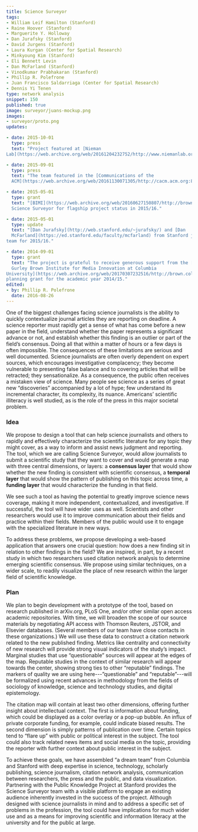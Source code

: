 ```yaml
---
title: Science Surveyor
tags:
- William Leif Hamilton (Stanford)
- Raine Hoover (Stanford)
- Marguerite Y. Holloway
- Dan Jurafsky (Stanford)
- David Jurgens (Stanford)
- Laura Kurgan (Center for Spatial Research)
- Minkyoung Kim (Stanford)
- Eli Bennett Levin
- Dan McFarland (Stanford)
- Vinodkumar Prabhakaran (Stanford)
- Phillip R. Polefrone
- Juan Francisco Saldarriaga (Center for Spatial Research)
- Dennis Yi Tenen
type: network analysis
snippet: 150
published: true
image: surveyor/juans-mockup.png
images:
- surveyor/proto.png
updates:

- date: 2015-10-01
  type: press
  text: "Project featured at [Nieman
Lab](https://web.archive.org/web/20161204232752/http://www.niemanlab.org/2015/10/a-group-of-researchers-is-trying-to-help-science-journalists-parse-academic-articles-on-deadline/)."

- date: 2015-09-01
  type: press
  text: "The team featured in the [Communications of the
  ACM](https://web.archive.org/web/20161130071305/http://cacm.acm.org:80/magazines/2015/5/186011-putting-the-data-science-into-journalism/abstract)."

- date: 2015-05-01
  type: grant
  text: "[BIMI](https://web.archive.org/web/20160627150807/http://brown.columbia.edu/blog/201516_magic_grants_announced) selects
  Science Surveyor for flagship project status in 2015/16."

- date: 2015-05-01
  type: update
  text: "[Dan Jurafsky](http://web.stanford.edu/~jurafsky/) and [Dan
  McFarland](https://ed.stanford.edu/faculty/mcfarland) from Stanford join the
team for 2015/16."

- date: 2014-09-01
  type: grant
  text: "The project is grateful to receive generous support from the [David and Helen
  Gurley Brown Institute for Media Innovation at Columbia
University](https://web.archive.org/web/20170307232516/http://brown.columbia.edu/magic/science_surveyor/) in the form of a
planning grant for the academic year 2014/15."
edited:
- by: Phillip R. Polefrone
  date: 2016-08-26
---
```


One of the biggest challenges facing science journalists is the ability to
quickly contextualize journal articles they are reporting on deadline.
A science reporter must rapidly get a sense of what has come before a new paper
in the field, understand whether the paper represents a significant advance or
not, and establish whether this finding is an outlier or part of the field’s
consensus. Doing all that within a matter of hours or a few days is often
impossible. The consequences of these limitations are serious and well
documented. Science journalists are often overly dependent on expert sources,
which encourages investigative complacency; they become vulnerable to
presenting false balance and to covering articles that will be retracted; they
sensationalize. As a consequence, the public often receives a mistaken view
of science. Many people see science as a series of great new “discoveries”
accompanied by a lot of hype; few understand its incremental character, its
complexity, its nuance. Americans’ scientific illiteracy is well studied, as is
the role of the press in this major societal problem.

### Idea

We propose to design a tool that can help science journalists and others to
rapidly and effectively characterize the scientific literature for any topic
they might cover, as a way to inform and assist news judgment and reporting.
The tool, which we are calling Science Surveyor, would allow journalists to
submit a scientific study that they want to cover and would generate a map with
three central dimensions, or layers: a **consensus layer** that would show
whether the new finding is consistent with scientific consensus, a **temporal
layer** that would show the pattern of publishing on this topic across time,
a **funding layer** that would characterize the funding in that field.

We see such a tool as having the potential to greatly improve science news
coverage, making it more independent, contextualized, and investigative. If
successful, the tool will have wider uses as well. Scientists and other
researchers would use it to improve communication about their fields and
practice within their fields. Members of the public would use it to engage with
the specialized literature in new ways.

To address these problems, we propose developing a web-based application that
answers one crucial question: how does a new finding sit in relation to other
findings in the field? We are inspired, in part, by a recent study in which two
researchers used citation network analysis to determine emerging scientific
consensus. We propose using similar techniques, on a wider scale, to readily
visualize the place of new research within the larger field of scientific
knowledge.

### Plan

We plan to begin development with a prototype of the tool, based on
research published in arXiv.org, PLoS One, and/or other similar open access
academic repositories. With time, we will broaden the scope of our source
materials by negotiating API access with Thomson Reuters, JSTOR, and Elsevier
databases. (Several members of our team have close contacts in these
organizations.) We will use these data to construct a citation network related
to the new published finding. Metrics like centrality and connectivity of new
research will provide strong visual indicators of the study’s impact. Marginal
studies that use “questionable” sources will appear at the edges of the map.
Reputable studies in the context of similar research will appear towards the
center, showing strong ties to other “reputable” findings. The markers of
quality we are using here---”questionable” and “reputable”---will be formalized
using recent advances in methodology from the fields of sociology of knowledge,
science and technology studies, and digital epistemology.

The citation map will contain at least two other dimensions, offering further
insight about intellectual context. The first is information about funding,
which could be displayed as a color overlay or a pop-up bubble. An influx of
private corporate funding, for example, could indicate biased results. The
second dimension is simply patterns of publication over time. Certain topics
tend to “flare up” with public or political interest in the subject. The tool
could also track related news items and social media on the topic, providing
the reporter with further context about public interest in the subject.

To achieve these goals, we have assembled “a dream team” from Columbia and
Stanford with deep expertise in science, technology, scholarly publishing,
science journalism, citation network analysis, communication between
researchers, the press and the public, and data visualization. Partnering with
the Public Knowledge Project at Stanford provides the Science Surveyor team with
a visible platform to engage an existing audience inherently invested in the
success of the project. Although designed with science journalists in mind and
to address a specific set of problems in the profession, the tool could have
implications for much wider use and as a means for improving scientific and
information literacy at the university and for the public at large.
